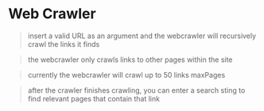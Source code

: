 # Web Crawler

> insert a valid URL as an argument and the webcrawler will recursively crawl the links it finds

> the webcrawler only crawls links to other pages within the site

> currently the webcrawler will crawl up to 50 links maxPages

> after the crawler finishes crawling, you can enter a search sting to find relevant pages that contain that link
